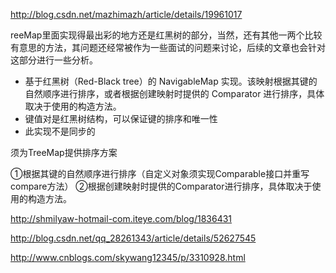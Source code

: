 http://blog.csdn.net/mazhimazh/article/details/19961017

reeMap里面实现得最出彩的地方还是红黑树的部分，当然，还有其他一两个比较有意思的方法，其问题还经常被作为一些面试的问题来讨论，后续的文章也会针对这部分进行一些分析。


- 基于红黑树（Red-Black tree）的 NavigableMap 实现。该映射根据其键的自然顺序进行排序，或者根据创建映射时提供的 Comparator 进行排序，具体取决于使用的构造方法。
- 键值对是红黑树结构，可以保证键的排序和唯一性
- 此实现不是同步的

须为TreeMap提供排序方案

①根据其键的自然顺序进行排序（自定义对象须实现Comparable接口并重写compare方法） 
②根据创建映射时提供的Comparator进行排序，具体取决于使用的构造方法。

http://shmilyaw-hotmail-com.iteye.com/blog/1836431

http://blog.csdn.net/qq_28261343/article/details/52627545

http://www.cnblogs.com/skywang12345/p/3310928.html